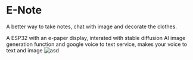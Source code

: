 # E-Note

A better way to take notes, chat with image and decorate the clothes.

A ESP32 with an e-paper display, interated with stable diffusion AI image generation function and google voice to text service, makes your voice to text and image
![asd](https://github.com/Yuanhl4/515_Program/assets/148398211/e7f1fe10-642e-48c0-82d5-58ce2b6183dd)
